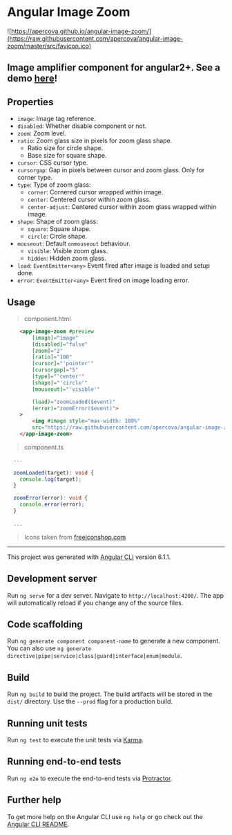 # Angular Image Zoom
![https://apercova.github.io/angular-image-zoom/](https://raw.githubusercontent.com/apercova/angular-image-zoom/master/src/favicon.ico)  
## Image amplifier component for angular2+. See a demo [here](https://apercova.github.io/angular-image-zoom/)!

## Properties

- `image`: Image tag reference.  
- `disabled`: Whether disable component or not.  
- `zoom`: Zoom level.  
- `ratio`: Zoom glass size in pixels for zoom glass shape. 
  - Ratio size for circle shape.  
  - Base size for square shape.  
- `cursor`: CSS cursor type.  
- `cursorgap`: Gap in pixels between cursor and zoom glass. Only for corner type.  
- `type`: Type of zoom glass:  
  - `corner`: Cornered cursor wrapped within image.  
  - `center`: Centered cursor within zoom glass.  
  - `center-adjust`: Centered cursor within zoom glass wrapped within image.
- `shape`: Shape of zoom glass:  
  - `square`: Square shape.  
  - `circle`: Circle shape.  
- `mouseout`: Default `onmouseout` behaviour.
  - `visible`: Visible zoom glass.
  - `hidden`: Hidden zoom glass.
- `load`: `EventEmitter<any>` Event fired after image is loaded and setup done.  
- `error`: `EventEmitter<any>` Event fired on image loading error.  

## Usage
> component.html
```html
    <app-image-zoom #preview
        [image]="image"
        [disabled]="false"
        [zoom]="2"
        [ratio]="100"
        [cursor]="'pointer'"
        [cursorgap]="5"
        [type]="'center'"
        [shape]="'circle'"
        [mouseout]="'visible'"

        (load)="zoomLoaded($event)"
        (error)="zoomError($event)">
    >
        <img #image style="max-width: 100%"
        src="https://raw.githubusercontent.com/apercova/angular-image-zoom/master/src/favicon.ico">
    </app-image-zoom>
```
> component.ts
```ts
  ...
  
  zoomLoaded(target): void {
    console.log(target);
  }

  zoomError(error): void {
    console.error(error);
  }
  
  ...
```

> Icons taken from [freeiconshop.com](http://freeiconshop.com/icon/zoom-in-icon-flat/)
---

This project was generated with [Angular CLI](https://github.com/angular/angular-cli) version 6.1.1.

## Development server

Run `ng serve` for a dev server. Navigate to `http://localhost:4200/`. The app will automatically reload if you change any of the source files.

## Code scaffolding

Run `ng generate component component-name` to generate a new component. You can also use `ng generate directive|pipe|service|class|guard|interface|enum|module`.

## Build

Run `ng build` to build the project. The build artifacts will be stored in the `dist/` directory. Use the `--prod` flag for a production build.

## Running unit tests

Run `ng test` to execute the unit tests via [Karma](https://karma-runner.github.io).

## Running end-to-end tests

Run `ng e2e` to execute the end-to-end tests via [Protractor](http://www.protractortest.org/).

## Further help

To get more help on the Angular CLI use `ng help` or go check out the [Angular CLI README](https://github.com/angular/angular-cli/blob/master/README.md).

